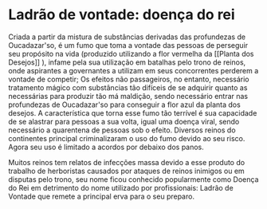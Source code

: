 
# Ladrão de vontade: doença do rei

Criada a partir da mistura de substâncias derivadas das profundezas de Oucadazar'so, é um fumo que toma a vontade das pessoas de perseguir seu propósito na vida (produzido utilizando a flor vermelha da [[Planta dos Desejos]] ), infame pela sua utilização em batalhas pelo trono de reinos, onde aspirantes a governantes a utilizam em seus concorrentes perderem a vontade de competir; Os efeitos não passageiros, no entanto, necessário tratamento mágico com substâncias tão difíceis de se adquirir quanto as necessárias para produzir tão má maldição, sendo necessário entrar nas profundezas de Oucadazar'so para conseguir a flor azul da planta dos desejos. A característica que torna esse fumo tão terrível é sua capacidade de se alastrar para pessoas a sua volta, igual uma doença viral, sendo necessário a quarentena de pessoas sob o efeito. Diversos reinos do continentes principal criminalizaram o uso do fumo devido ao seu risco. Agora seu uso é limitado a acordos por debaixo dos panos.

Muitos reinos tem relatos de infecções massa devido a esse produto do trabalho de herboristas causados por ataques de reinos inimigos ou em disputas pelo trono, seu nome ficou conhecido popularmente como Doença do Rei em detrimento do nome utilizado por profissionais: Ladrão de Vontade que remete a principal erva para o seu preparo.